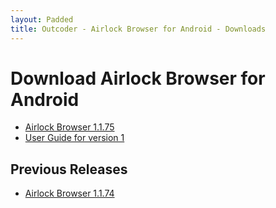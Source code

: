 ```yaml
---
layout: Padded
title: Outcoder - Airlock Browser for Android - Downloads
---
```


# Download Airlock Browser for Android

* [Airlock Browser 1.1.75](https://github.com/OutcoderSoftware/AirlockBrowser/releases/download/v1.1.75/com.outcoder.ibrowser.apk)  
* [User Guide for version 1](../UserGuides/V1/)

## Previous Releases

* [Airlock Browser 1.1.74](https://github.com/OutcoderSoftware/AirlockBrowser/releases/download/v1.1.74/com.outcoder.ibrowser.apk)  